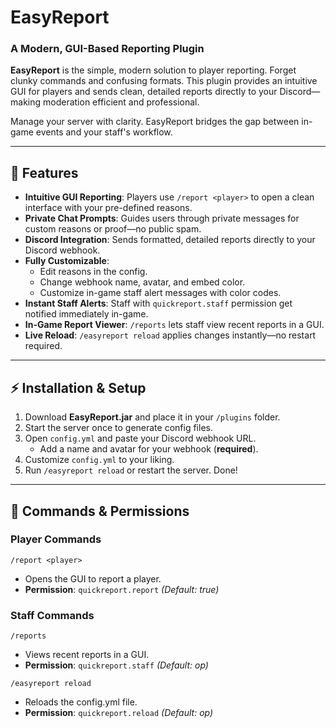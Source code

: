 # EasyReport  
### A Modern, GUI-Based Reporting Plugin  

**EasyReport** is the simple, modern solution to player reporting. Forget clunky commands and confusing formats. This plugin provides an intuitive GUI for players and sends clean, detailed reports directly to your Discord—making moderation efficient and professional.  

Manage your server with clarity. EasyReport bridges the gap between in-game events and your staff's workflow.  

---

## 🚀 Features
- **Intuitive GUI Reporting**: Players use `/report <player>` to open a clean interface with your pre-defined reasons.  
- **Private Chat Prompts**: Guides users through private messages for custom reasons or proof—no public spam.  
- **Discord Integration**: Sends formatted, detailed reports directly to your Discord webhook.  
- **Fully Customizable**:  
  - Edit reasons in the config.  
  - Change webhook name, avatar, and embed color.  
  - Customize in-game staff alert messages with color codes.  
- **Instant Staff Alerts**: Staff with `quickreport.staff` permission get notified immediately in-game.  
- **In-Game Report Viewer**: `/reports` lets staff view recent reports in a GUI.  
- **Live Reload**: `/easyreport reload` applies changes instantly—no restart required.  

---

## ⚡ Installation & Setup
1. Download **EasyReport.jar** and place it in your `/plugins` folder.  
2. Start the server once to generate config files.  
3. Open `config.yml` and paste your Discord webhook URL.  
   - Add a name and avatar for your webhook (**required**).  
4. Customize `config.yml` to your liking.  
5. Run `/easyreport reload` or restart the server. Done!  

---

## 📜 Commands & Permissions
### Player Commands
```
/report <player>
```
- Opens the GUI to report a player.  
- **Permission**: `quickreport.report` *(Default: true)*  

### Staff Commands
```
/reports
```
- Views recent reports in a GUI.  
- **Permission**: `quickreport.staff` *(Default: op)*  

```
/easyreport reload
```
- Reloads the config.yml file.  
- **Permission**: `quickreport.reload` *(Default: op)*  
